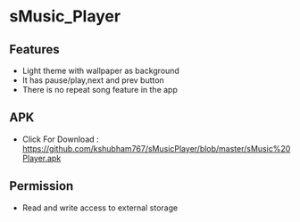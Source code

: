 # sMusic_Player
## Features
* Light theme with wallpaper as background
* It has pause/play,next and prev button
* There is no repeat song feature in the app

## APK
* Click For Download : https://github.com/kshubham767/sMusicPlayer/blob/master/sMusic%20Player.apk

## Permission
* Read and write access to external storage
